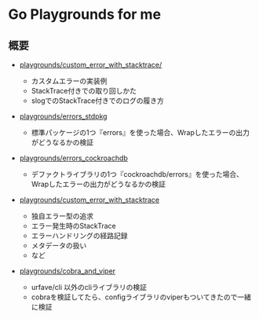 # Go Playgrounds for me

## 概要

* [playgrounds/custom_error_with_stacktrace/](./playgrounds/custom_error_with_stacktrace/)
    * カスタムエラーの実装例
    * StackTrace付きでの取り回しかた
    * slogでのStackTrace付きでのログの履き方

* [playgrounds/errors_stdpkg](./playgrounds/errors_stdpkg)
    * 標準パッケージの1つ『errors』を使った場合、Wrapしたエラーの出力がどうなるかの検証    

* [playgrounds/errors_cockroachdb](./playgrounds/errors_cockroachdb)
    * デファクトライブラリの1つ『cockroachdb/errors』を使った場合、Wrapしたエラーの出力がどうなるかの検証    

* [playgrounds/custom_error_with_stacktrace](./playgrounds/custom_error_with_stacktrace)
    * 独自エラー型の追求
    * エラー発生時のStackTrace
    * エラーハンドリングの経路記録
    * メタデータの扱い
    * など

* [playgrounds/cobra_and_viper](./playgrounds/cobra_and_viper)
    * urfave/cli 以外のcliライブラリの検証
    * cobraを検証してたら、configライブラリのviperもついてきたので一緒に検証
